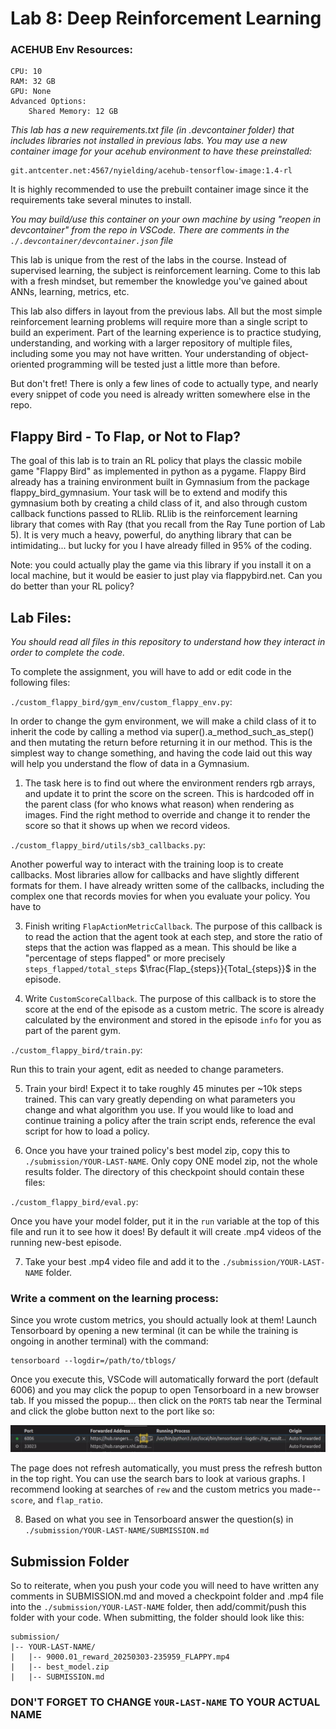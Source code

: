 # Lab 8: Deep Reinforcement Learning

### ACEHUB Env Resources:
```
CPU: 10
RAM: 32 GB
GPU: None
Advanced Options:
    Shared Memory: 12 GB
```

*This lab has a new requirements.txt file (in .devcontainer folder) that includes libraries not installed in previous labs. You may use a new container image for your acehub environment to have these preinstalled:* 
```
git.antcenter.net:4567/nyielding/acehub-tensorflow-image:1.4-rl 
```
It is highly recommended to use the prebuilt container image since it the requirements take several minutes to install.

*You may build/use this container on your own machine by using "reopen in devcontainer" from the repo in VSCode. There are comments in the `./.devcontainer/devcontainer.json` file* 

This lab is unique from the rest of the labs in the course. Instead of supervised learning, the subject is reinforcement learning. Come to this lab with a fresh mindset, but remember the knowledge you've gained about ANNs, learning, metrics, etc.  

This lab also differs in layout from the previous labs. All but the most simple reinforcement learning problems will require more than a single script to build an experiment. Part of the learning experience is to practice studying, understanding, and working with a larger repository of multiple files, including some you may not have written. Your understanding of object-oriented programming will be tested just a little more than before. 

But don't fret! There is only a few lines of code to actually type, and nearly every snippet of code you need is already written somewhere else in the repo.

## Flappy Bird - To Flap, or Not to Flap?
The goal of this lab is to train an RL policy that plays the classic mobile game "Flappy Bird" as implemented in python as a pygame. Flappy Bird already has a training environment built in Gymnasium from the package flappy_bird_gymnasium. Your task will be to extend and modify this gymnasium both by creating a child class of it, and also through custom callback functions passed to RLlib. RLlib is the reinforcement learning library that comes with Ray (that you recall from the Ray Tune portion of Lab 5). It is very much a heavy, powerful, do anything library that can be intimidating... but lucky for you I have already filled in 95% of the coding.

Note: you could actually play the game via this library if you install it on a local machine, but it would be easier to just play via flappybird.net. Can you do better than your RL policy?

## Lab Files:
*You should read all files in this repository to understand how they interact in order to complete the code.*

To complete the assignment, you will have to add or edit code in the following files:

`./custom_flappy_bird/gym_env/custom_flappy_env.py`: 

In order to change the gym environment, we will make a child class of it to inherit the code by calling a method via super().a_method_such_as_step() and then mutating the return before returning it in our method. This is the simplest way to change something, and having the code laid out this way will help you understand the flow of data in a Gymnasium.

1. The task here is to find out where the environment renders rgb arrays, and update it to print the score on the screen. This is hardcoded off in the parent class (for who knows what reason) when rendering as images. Find the right method to override and change it to render the score so that it shows up when we record videos.

`./custom_flappy_bird/utils/sb3_callbacks.py`:

Another powerful way to interact with the training loop is to create callbacks. Most libraries allow for callbacks and have slightly different formats for them. I have already written some of the callbacks, including the complex one that records movies for when you evaluate your policy. You have to 

3.   Finish writing `FlapActionMetricCallback`. The purpose of this callback is to read the action that the agent took at each step, and store the ratio of steps that the action was flapped as a mean. This should be like a "percentage of steps flapped" or more precisely `steps_flapped/total_steps` $\frac{Flap_{steps}}{Total_{steps}}$ in the episode.

4. Write `CustomScoreCallback`. The purpose of this callback is to store the score at the end of the episode as a custom metric. The score is already calculated by the environment and stored in the episode `info` for you as part of the parent gym.

`./custom_flappy_bird/train.py`: 

Run this to train your agent, edit as needed to change parameters.

5. Train your bird! Expect it to take roughly 45 minutes per ~10k steps trained. This can vary greatly depending on what parameters you change and what algorithm you use. If you would like to load and continue training a policy after the train script ends, reference the eval script for how to load a policy.

6. Once you have your trained policy's best model zip, copy this to `./submission/YOUR-LAST-NAME`. Only copy ONE model zip, not the whole results folder. 
The directory of this checkpoint should contain these files:

`./custom_flappy_bird/eval.py`: 

Once you have your model folder, put it in the `run` variable at the top of this file and run it to see how it does! By default it will create .mp4 videos of the running new-best episode. 

7. Take your best .mp4 video file and add it to the `./submission/YOUR-LAST-NAME` folder.

### Write a comment on the learning process:
Since you wrote custom metrics, you should actually look at them! Launch Tensorboard by opening a new terminal (it can be while the training is ongoing in another terminal) with the command:
```
tensorboard --logdir=/path/to/tblogs/
```
Once you execute this, VSCode will automatically forward the port (default 6006) and you may click the popup to open Tensorboard in a new browser tab. If you missed the popup... then click on the `PORTS` tab near the Terminal and click the globe button next to the port like so:

![image info](./imgs/open_tensorboard_port.png)

The page does not refresh automatically, you must press the refresh button in the top right. You can use the search bars to look at various graphs. I recommend looking at searches of `rew` and the custom metrics you made--`score`, and `flap_ratio`.

8. Based on what you see in Tensorboard answer the question(s) in `./submission/YOUR-LAST-NAME/SUBMISSION.md`

## Submission Folder
So to reiterate, when you push your code you will need to have written any comments in SUBMISSION.md and moved a checkpoint folder and .mp4 file into the `./submission/YOUR-LAST-NAME` folder, then add/commit/push this folder with your code. When submitting, the folder should look like this:

```
submission/
|-- YOUR-LAST-NAME/
|   |-- 9000.01_reward_20250303-235959_FLAPPY.mp4
|   |-- best_model.zip
|   |-- SUBMISSION.md
```
### DON'T FORGET TO CHANGE `YOUR-LAST-NAME` TO YOUR ACTUAL NAME
